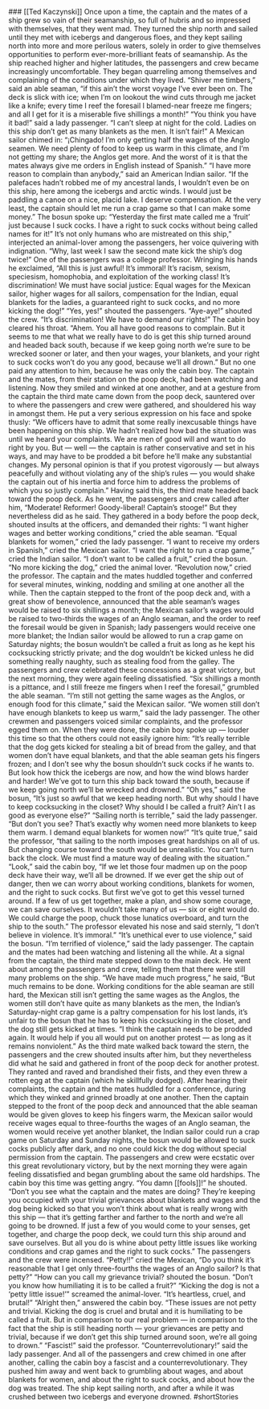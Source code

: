<p>### [[Ted Kaczynski]]  Once upon a time, the captain and the mates of a ship grew so vain of their seamanship, so full of hubris and so impressed with themselves, that they went mad. They turned the ship north and sailed until they met with icebergs and dangerous floes, and they kept sailing north into more and more perilous waters, solely in order to give themselves opportunities to perform ever-more-brilliant feats of seamanship.  As the ship reached higher and higher latitudes, the passengers and crew became increasingly uncomfortable. They began quarreling among themselves and complaining of the conditions under which they lived.  “Shiver me timbers,” said an able seaman, “if this ain’t the worst voyage I’ve ever been on. The deck is slick with ice; when I’m on lookout the wind cuts through me jacket like a knife; every time I reef the foresail I blamed-near freeze me fingers; and all I get for it is a miserable five shillings a month!”  “You think you have it bad!” said a lady passenger. “I can’t sleep at night for the cold. Ladies on this ship don’t get as many blankets as the men. It isn’t fair!”  A Mexican sailor chimed in: “¡Chingado! I’m only getting half the wages of the Anglo seamen. We need plenty of food to keep us warm in this climate, and I’m not getting my share; the Anglos get more. And the worst of it is that the mates always give me orders in English instead of Spanish.”  “I have more reason to complain than anybody,” said an American Indian sailor. “If the palefaces hadn’t robbed me of my ancestral lands, I wouldn’t even be on this ship, here among the icebergs and arctic winds. I would just be paddling a canoe on a nice, placid lake. I deserve compensation. At the very least, the captain should let me run a crap game so that I can make some money.”  The bosun spoke up: “Yesterday the first mate called me a ‘fruit’ just because I suck cocks. I have a right to suck cocks without being called names for it!”  It’s not only humans who are mistreated on this ship,” interjected an animal-lover among the passengers, her voice quivering with indignation. “Why, last week I saw the second mate kick the ship’s dog twice!”  One of the passengers was a college professor. Wringing his hands he exclaimed,  “All this is just awful! It’s immoral! It’s racism, sexism, speciesism, homophobia, and exploitation of the working class! It’s discrimination! We must have social justice: Equal wages for the Mexican sailor, higher wages for all sailors, compensation for the Indian, equal blankets for the ladies, a guaranteed right to suck cocks, and no more kicking the dog!”  “Yes, yes!” shouted the passengers. “Aye-aye!” shouted the crew. “It’s discrimination! We have to demand our rights!”  The cabin boy cleared his throat.  “Ahem. You all have good reasons to complain. But it seems to me that what we really have to do is get this ship turned around and headed back south, because if we keep going north we’re sure to be wrecked sooner or later, and then your wages, your blankets, and your right to suck cocks won’t do you any good, because we’ll all drown.”  But no one paid any attention to him, because he was only the cabin boy.  The captain and the mates, from their station on the poop deck, had been watching and listening. Now they smiled and winked at one another, and at a gesture from the captain the third mate came down from the poop deck, sauntered over to where the passengers and crew were gathered, and shouldered his way in amongst them. He put a very serious expression on his face and spoke thusly:  “We officers have to admit that some really inexcusable things have been happening on this ship. We hadn’t realized how bad the situation was until we heard your complaints. We are men of good will and want to do right by you. But — well — the captain is rather conservative and set in his ways, and may have to be prodded a bit before he’ll make any substantial changes. My personal opinion is that if you protest vigorously — but always peacefully and without violating any of the ship’s rules — you would shake the captain out of his inertia and force him to address the problems of which you so justly complain.”  Having said this, the third mate headed back toward the poop deck. As he went, the passengers and crew called after him, “Moderate! Reformer! Goody-liberal! Captain’s stooge!” But they nevertheless did as he said. They gathered in a body before the poop deck, shouted insults at the officers, and demanded their rights: “I want higher wages and better working conditions,” cried the able seaman. “Equal blankets for women,” cried the lady passenger. “I want to receive my orders in Spanish,” cried the Mexican sailor. “I want the right to run a crap game,” cried the Indian sailor. “I don’t want to be called a fruit,” cried the bosun. “No more kicking the dog,” cried the animal lover. “Revolution now,” cried the professor.  The captain and the mates huddled together and conferred for several minutes, winking, nodding and smiling at one another all the while. Then the captain stepped to the front of the poop deck and, with a great show of benevolence, announced that the able seaman’s wages would be raised to six shillings a month; the Mexican sailor’s wages would be raised to two-thirds the wages of an Anglo seaman, and the order to reef the foresail would be given in Spanish; lady passengers would receive one more blanket; the Indian sailor would be allowed to run a crap game on Saturday nights; the bosun wouldn’t be called a fruit as long as he kept his cocksucking strictly private; and the dog wouldn’t be kicked unless he did something really naughty, such as stealing food from the galley.  The passengers and crew celebrated these concessions as a great victory, but the next morning, they were again feeling dissatisfied.  “Six shillings a month is a pittance, and I still freeze me fingers when I reef the foresail,” grumbled the able seaman. “I’m still not getting the same wages as the Anglos, or enough food for this climate,” said the Mexican sailor. “We women still don’t have enough blankets to keep us warm,” said the lady passenger. The other crewmen and passengers voiced similar complaints, and the professor egged them on.  When they were done, the cabin boy spoke up — louder this time so that the others could not easily ignore him:  “It’s really terrible that the dog gets kicked for stealing a bit of bread from the galley, and that women don’t have equal blankets, and that the able seaman gets his fingers frozen; and I don’t see why the bosun shouldn’t suck cocks if he wants to. But look how thick the icebergs are now, and how the wind blows harder and harder! We’ve got to turn this ship back toward the south, because if we keep going north we’ll be wrecked and drowned.”  “Oh yes,” said the bosun, “It’s just so awful that we keep heading north. But why should I have to keep cocksucking in the closet? Why should I be called a fruit? Ain’t I as good as everyone else?”  “Sailing north is terrible,” said the lady passenger. “But don’t you see? That’s exactly why women need more blankets to keep them warm. I demand equal blankets for women now!”  “It’s quite true,” said the professor, “that sailing to the north imposes great hardships on all of us. But changing course toward the south would be unrealistic. You can’t turn back the clock. We must find a mature way of dealing with the situation.”  “Look,” said the cabin boy, “If we let those four madmen up on the poop deck have their way, we’ll all be drowned. If we ever get the ship out of danger, then we can worry about working conditions, blankets for women, and the right to suck cocks. But first we’ve got to get this vessel turned around. If a few of us get together, make a plan, and show some courage, we can save ourselves. It wouldn’t take many of us — six or eight would do. We could charge the poop, chuck those lunatics overboard, and turn the ship to the south.”  The professor elevated his nose and said sternly, “I don’t believe in violence. It’s immoral.”  “It’s unethical ever to use violence,” said the bosun.  “I’m terrified of violence,” said the lady passenger.  The captain and the mates had been watching and listening all the while. At a signal from the captain, the third mate stepped down to the main deck. He went about among the passengers and crew, telling them that there were still many problems on the ship.  “We have made much progress,” he said, “But much remains to be done. Working conditions for the able seaman are still hard, the Mexican still isn’t getting the same wages as the Anglos, the women still don’t have quite as many blankets as the men, the Indian’s Saturday-night crap game is a paltry compensation for his lost lands, it’s unfair to the bosun that he has to keep his cocksucking in the closet, and the dog still gets kicked at times.  “I think the captain needs to be prodded again. It would help if you all would put on another protest — as long as it remains nonviolent.”  As the third mate walked back toward the stern, the passengers and the crew shouted insults after him, but they nevertheless did what he said and gathered in front of the poop deck for another protest. They ranted and raved and brandished their fists, and they even threw a rotten egg at the captain (which he skillfully dodged).  After hearing their complaints, the captain and the mates huddled for a conference, during which they winked and grinned broadly at one another. Then the captain stepped to the front of the poop deck and announced that the able seaman would be given gloves to keep his fingers warm, the Mexican sailor would receive wages equal to three-fourths the wages of an Anglo seaman, the women would receive yet another blanket, the Indian sailor could run a crap game on Saturday and Sunday nights, the bosun would be allowed to suck cocks publicly after dark, and no one could kick the dog without special permission from the captain.  The passengers and crew were ecstatic over this great revolutionary victory, but by the next morning they were again feeling dissatisfied and began grumbling about the same old hardships.  The cabin boy this time was getting angry.  “You damn [[fools]]!” he shouted. “Don’t you see what the captain and the mates are doing? They’re keeping you occupied with your trivial grievances about blankets and wages and the dog being kicked so that you won’t think about what is really wrong with this ship — that it’s getting farther and farther to the north and we’re all going to be drowned. If just a few of you would come to your senses, get together, and charge the poop deck, we could turn this ship around and save ourselves. But all you do is whine about petty little issues like working conditions and crap games and the right to suck cocks.”  The passengers and the crew were incensed.  “Petty!!” cried the Mexican, “Do you think it’s reasonable that I get only three-fourths the wages of an Anglo sailor? Is that petty?”  “How can you call my grievance trivial? shouted the bosun. “Don’t you know how humiliating it is to be called a fruit?”  “Kicking the dog is not a ‘petty little issue!’” screamed the animal-lover. “It’s heartless, cruel, and brutal!”  “Alright then,” answered the cabin boy. “These issues are not petty and trivial. Kicking the dog is cruel and brutal and it is humiliating to be called a fruit. But in comparison to our real problem — in comparison to the fact that the ship is still heading north — your grievances are petty and trivial, because if we don’t get this ship turned around soon, we’re all going to drown.”  “Fascist!” said the professor.  “Counterrevolutionary!” said the lady passenger. And all of the passengers and crew chimed in one after another, calling the cabin boy a fascist and a counterrevolutionary. They pushed him away and went back to grumbling about wages, and about blankets for women, and about the right to suck cocks, and about how the dog was treated. The ship kept sailing north, and after a while it was crushed between two icebergs and everyone drowned.  #shortStories</p>
